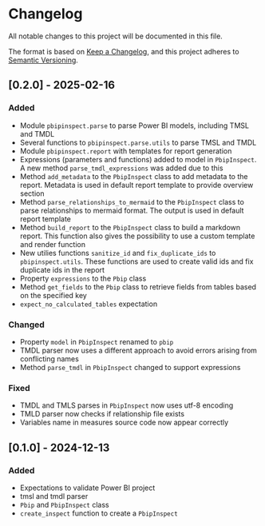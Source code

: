 # Changelog

All notable changes to this project will be documented in this file.

The format is based on [Keep a Changelog](https://keepachangelog.com/en/1.1.0/),
and this project adheres to [Semantic Versioning](https://semver.org/spec/v2.0.0.html).

## [0.2.0] - 2025-02-16

### Added
- Module `pbipinspect.parse` to parse Power BI models, including TMSL and TMDL
- Several functions to `pbipinspect.parse.utils` to parse TMSL and TMDL
- Module `pbipinspect.report` with templates for report generation
- Expressions (parameters and functions) added to model in `PbipInspect`. A new method `parse_tmdl_expressions` was added due to this
- Method `add_metadata` to the `PbipInspect` class to add metadata to the report. Metadata is used in default report template to provide overview section
- Method `parse_relationships_to_mermaid` to the `PbipInspect` class to parse relationships to mermaid format. The output is used in default report template
- Method `build_report` to the `PbipInspect` class to build a markdown report. This function also gives the possibility to use a custom template and render function
- New utilies functions `sanitize_id` and `fix_duplicate_ids` to `pbipinspect.utils`. These functions are used to create valid ids and fix duplicate ids in the report
- Property `expressions` to the `Pbip` class
- Method `get_fields` to the `Pbip` class to retrieve fields from tables based on the specified key
- `expect_no_calculated_tables` expectation

### Changed
- Property `model` in `PbipInspect` renamed to `pbip`
- TMDL parser now uses a different approach to avoid errors arising from conflicting names
- Method `parse_tmdl` in `PbipInspect` changed to support expressions

### Fixed
- TMDL and TMLS parses in `PbipInspect` now uses utf-8 encoding
- TMLD parser now checks if relationship file exists
- Variables name in measures source code now appear correctly

## [0.1.0] - 2024-12-13

### Added
- Expectations to validate Power BI project
- tmsl and tmdl parser
- `Pbip` and `PbipInspect` class
- `create_inspect` function to create a `PbipInspect`
